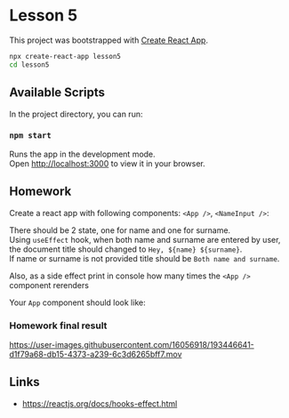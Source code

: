 # Lesson 5

This project was bootstrapped with [Create React App](https://github.com/facebook/create-react-app).

```bash
npx create-react-app lesson5
cd lesson5
```

## Available Scripts

In the project directory, you can run:

### `npm start`

Runs the app in the development mode.\
Open [http://localhost:3000](http://localhost:3000) to view it in your browser.

## Homework

Create a react app with following components: `<App />`, `<NameInput />`:

There should be 2 state, one for name and one for surname.  
Using `useEffect` hook, when both name and surname are entered by user, the document title should changed to `Hey, ${name} ${surname}`.  
If name or surname is not provided title should be `Both name and surname`.  

Also, as a side effect print in console how many times the `<App />` component rerenders

Your `App` component should look like:


### Homework final result

https://user-images.githubusercontent.com/16056918/193446641-d1f79a68-db15-4373-a239-6c3d6265bff7.mov


## Links

- https://reactjs.org/docs/hooks-effect.html
